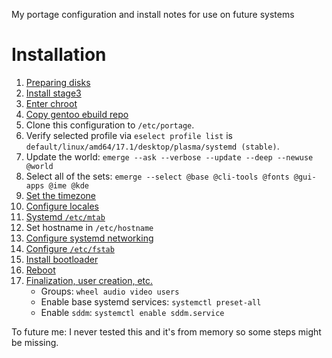 My portage configuration and install notes for use on future systems

# Installation

1) [Preparing disks](https://wiki.gentoo.org/wiki/Handbook:AMD64/Installation/Disks)
2) [Install stage3](https://wiki.gentoo.org/wiki/Handbook:AMD64/Installation/Stage)
3) [Enter chroot](https://wiki.gentoo.org/wiki/Handbook:AMD64/Installation/Base#Chrooting)
4) [Copy gentoo ebuild repo](https://wiki.gentoo.org/wiki/Handbook:AMD64/Installation/Base#Installing_a_Gentoo_ebuild_repository_snapshot_from_the_web)
5) Clone this configuration to `/etc/portage`.
6) Verify selected profile via `eselect profile list` is `default/linux/amd64/17.1/desktop/plasma/systemd (stable)`.
7) Update the world: `emerge --ask --verbose --update --deep --newuse @world`
8) Select all of the sets: `emerge --select @base @cli-tools @fonts @gui-apps @ime @kde`
9) [Set the timezone](https://wiki.gentoo.org/wiki/Handbook:AMD64/Installation/Base#Systemd)
10) [Configure locales](https://wiki.gentoo.org/wiki/Handbook:AMD64/Installation/Base#Configure_locales)
11) [Systemd `/etc/mtab`](https://wiki.gentoo.org/wiki/Systemd#/etc/mtab)
12) Set hostname in `/etc/hostname`
13) [Configure systemd networking](https://wiki.gentoo.org/wiki/Systemd#Network)
14) [Configure `/etc/fstab`](https://wiki.gentoo.org/wiki/Handbook:AMD64/Installation/System#Filesystem_information)
15) [Install bootloader](https://wiki.gentoo.org/wiki/Handbook:AMD64/Installation/Bootloader#Default:_GRUB2)
16) [Reboot](https://wiki.gentoo.org/wiki/Handbook:AMD64/Installation/Bootloader#Rebooting_the_system)
17) [Finalization, user creation, etc.](https://wiki.gentoo.org/wiki/Handbook:AMD64/Installation/Bootloader#Rebooting_the_system)
    * Groups: `wheel audio video users`
    * Enable base systemd services: `systemctl preset-all`
    * Enable `sddm`: `systemctl enable sddm.service`

To future me: I never tested this and it's from memory so some steps might be missing.
